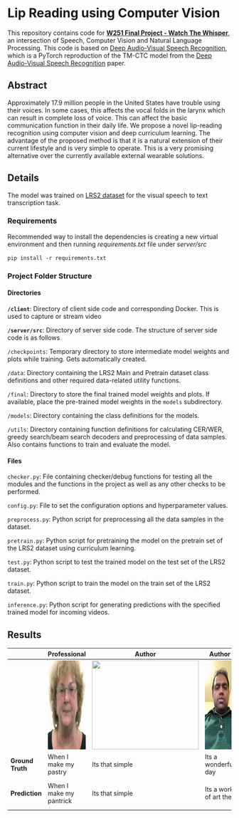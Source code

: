 # Lip Reading using Computer Vision
<p>This repository contains code for <a href="https://docs.google.com/presentation/d/1lPaB38kn4XwAjf0Ya3lOK3RCUFNOQxvClmmLVRwNKDs/edit?usp=sharing"><b>W251 Final Project - Watch The Whisper</b></a>, an intersection of Speech, Computer Vision and Natural Language Processing. This code is based on <a href="https://github.com/LordMartian/deep_avsr" rel="nofollow">Deep Audio-Visual Speech Recognition</a>, which is a PyTorch reproduction of the TM-CTC model from the <a href="https://arxiv.org/abs/1809.02108" rel="nofollow">Deep Audio-Visual Speech Recognition</a> paper.</p>

## Abstract
Approximately 17.9 million people in the United States have trouble using their voices. In some cases, this affects the vocal folds in the larynx which can result in complete loss of voice. This can affect the basic communication function in their daily life. We propose a novel lip-reading recognition using computer vision and deep curriculum learning. The advantage of the proposed method is that it is a natural extension of their current lifestyle and is very simple to operate. This is a very promising alternative over the currently available external wearable solutions.

## Details
The model was trained on <a href="http://www.robots.ox.ac.uk/~vgg/data/lip_reading/lrs2.html" rel="nofollow">LRS2 dataset</a> for the visual speech to text transcription task.

### Requirements
Recommended way to install the dependencies is creating a new virtual environment and then running <i>requirements.txt</i> file under <i>server/src</i>

```
pip install -r requirements.txt
```
### Project Folder Structure

#### Directories
<p><code><b>/client</b></code>: Directory of client side code and corresponding Docker. This is used to capture or stream video</p>
<p><code><b>/server/src</b></code>: Directory of server side code. The structure of server side code is as follows</p>
  
<p><code>/checkpoints</code>: Temporary directory to store intermediate model weights and plots while training. Gets automatically created.</p>
<code>/data</code>: Directory containing the LRS2 Main and Pretrain dataset class definitions and other required data-related utility functions.</p>
<code>/final</code>: Directory to store the final trained model weights and plots. If available, place the pre-trained model weights in the <code>models</code> subdirectory.</p>
<code>/models</code>: Directory containing the class definitions for the models.</p>
<code>/utils</code>: Directory containing function definitions for calculating CER/WER, greedy search/beam search decoders and preprocessing of data samples. Also contains functions to train and evaluate the model.</p>

#### Files
<p><code>checker.py</code>: File containing checker/debug functions for testing all the modules and the functions in the project as well as any other checks to be performed.</p>
<code>config.py</code>: File to set the configuration options and hyperparameter values.</p>
<code>preprocess.py</code>: Python script for preprocessing all the data samples in the dataset.</p>
<code>pretrain.py</code>: Python script for pretraining the model on the pretrain set of the LRS2 dataset using curriculum learning.</p>
<code>test.py</code>: Python script to test the trained model on the test set of the LRS2 dataset.</p>
<code>train.py</code>: Python script to train the model on the train set of the LRS2 dataset.</p>
<code>inference.py</code>: Python script for generating predictions with the specified trained model for incoming videos.</p>

## Results

| | Professional  | Author  | Author  | Author  | Author  | Author |
|---|---|---|---|---|---|---|
| | <img src="./images/professional.gif" width="200" height="200">  |  <img src="./images/Shobha_ItsThatSimple.gif" width="240" height="200"> | <img src="./images/Karthik_ItsAWonderfulDay_ItsAWorkOfArtThe.gif" width="160" height="200">  |  <img src="./images/Karthik_Morning_More-Ing.gif" width="220" height="200"> |  <img src="./images/Jayesh_HowAreYou_OnAndAreYou.gif" width="220" height="200"> | <img src="./images/Shobha_Morning_ItsSoBoring.gif" width="240" height="200"> |
| **Ground Truth**| When I make my pastry  | Its that simple  | Its a wonderful day  | Morning  | How are you  | Morning |
| **Prediction** |  When I make my pantrick | Its that simple  | Its a work of art the  | More ing  | On and are you  | Its so boring |
